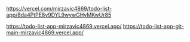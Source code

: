 <!-- Deploymenmt -->
https://vercel.com/mirzavic4869/todo-list-app/8da4PtPE8y9DYL9wywGHyMKwUr85

<!-- Domains -->
https://todo-list-app-mirzavic4869.vercel.app/
https://todo-list-app-git-main-mirzavic4869.vercel.app/